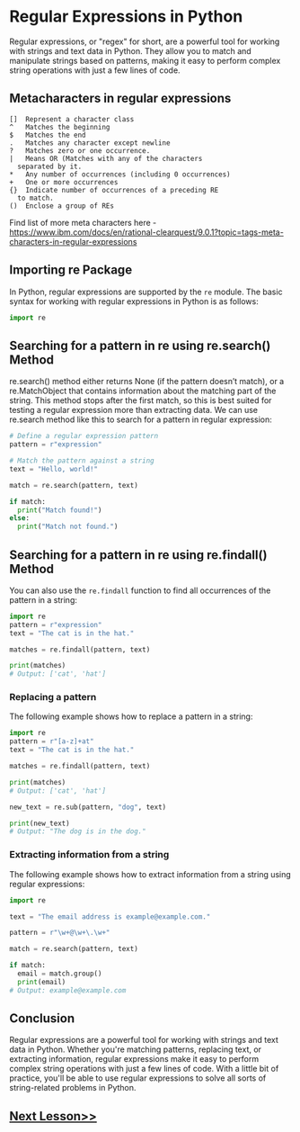 # Regular Expressions in Python
Regular expressions, or "regex" for short, are a powerful tool for working with strings and text data in Python. They allow you to match and manipulate strings based on patterns, making it easy to perform complex string operations with just a few lines of code.
## Metacharacters in regular expressions
``` 
[]  Represent a character class
^   Matches the beginning
$   Matches the end
.   Matches any character except newline
?   Matches zero or one occurrence.
|   Means OR (Matches with any of the characters
  separated by it.
*   Any number of occurrences (including 0 occurrences)
+   One or more occurrences
{}  Indicate number of occurrences of a preceding RE 
  to match.
()  Enclose a group of REs
```
Find list of more meta characters here - https://www.ibm.com/docs/en/rational-clearquest/9.0.1?topic=tags-meta-characters-in-regular-expressions
## Importing re Package
In Python, regular expressions are supported by the `re` module. The basic syntax for working with regular expressions in Python is as follows:

```python
import re
```

## Searching for a pattern in re using re.search() Method
re.search() method either returns None (if the pattern doesn’t match), or a re.MatchObject that contains information about the matching part of the string. This method stops after the first match, so this is best suited for testing a regular expression more than extracting data.
We can use re.search method like this to search for a pattern in regular expression:
```python
# Define a regular expression pattern
pattern = r"expression"

# Match the pattern against a string
text = "Hello, world!"

match = re.search(pattern, text)

if match:
  print("Match found!")
else:
  print("Match not found.")
```
## Searching for a pattern in re using re.findall() Method
You can also use the `re.findall` function to find all occurrences of the pattern in a string:


```python
import re
pattern = r"expression"
text = "The cat is in the hat."

matches = re.findall(pattern, text)

print(matches)
# Output: ['cat', 'hat']
```

### Replacing a pattern
The following example shows how to replace a pattern in a string:
```python
import re
pattern = r"[a-z]+at"
text = "The cat is in the hat."

matches = re.findall(pattern, text)

print(matches)
# Output: ['cat', 'hat']

new_text = re.sub(pattern, "dog", text)

print(new_text)
# Output: "The dog is in the dog."
```

### Extracting information from a string
The following example shows how to extract information from a string using regular expressions:

```python
import re

text = "The email address is example@example.com."

pattern = r"\w+@\w+\.\w+"

match = re.search(pattern, text)

if match:
  email = match.group()
  print(email)
# Output: example@example.com
```
## Conclusion
Regular expressions are a powerful tool for working with strings and text data in Python. Whether you're matching patterns, replacing text, or extracting information, regular expressions make it easy to perform complex string operations with just a few lines of code. With a little bit of practice, you'll be able to use regular expressions to solve all sorts of string-related problems in Python.
## [Next Lesson>>](https://replit.com/@codewithharry/96-Day-96-AsyncIO-in-Python)